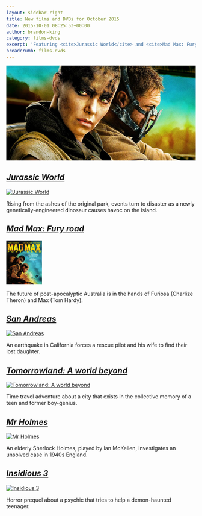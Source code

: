 ```yaml
---
layout: sidebar-right
title: New films and DVDs for October 2015
date: 2015-10-01 08:25:53+00:00
author: brandon-king
category: films-dvds
excerpt: 'Featuring <cite>Jurassic World</cite> and <cite>Mad Max: Fury road</cite>.'
breadcrumb: films-dvds
---
```

![Mad Max: Fury road](/images/featured/featured-mad-max-fury-road.jpg)

## [<cite>Jurassic World</cite>](https://suffolk.spydus.co.uk/cgi-bin/spydus.exe/ENQ/OPAC/BIBENQ/10839309?QRY=CTIBIB%3C%20IRN(53236417)&QRYTEXT=Jurassic%20world%20%5Bvideorecording%5D)

[![Jurassic World](http://suffolklibraries.co.uk/wp-content/uploads/2015/09/jurassicworld.jpg)](https://suffolk.spydus.co.uk/cgi-bin/spydus.exe/ENQ/OPAC/BIBENQ/10839309?QRY=CTIBIB%3C%20IRN(53236417)&QRYTEXT=Jurassic%20world%20%5Bvideorecording%5D)

Rising from the ashes of the original park, events turn to disaster as a newly genetically-engineered dinosaur causes havoc on the island.

## [<cite>Mad Max: Fury road</cite>](https://suffolk.spydus.co.uk/cgi-bin/spydus.exe/ENQ/OPAC/BIBENQ/10840731?QRY=CTIBIB%3C%20IRN(54305132)&QRYTEXT=Mad%20Max%3A%20Fury%20road%20%5Bvideorecording%5D)

[![Mad Max: Fury road](/images/article/mad-max-fury-road.jpg)](https://suffolk.spydus.co.uk/cgi-bin/spydus.exe/ENQ/OPAC/BIBENQ/10840731?QRY=CTIBIB%3C%20IRN(54305132)&QRYTEXT=Mad%20Max%3A%20Fury%20road%20%5Bvideorecording%5D)

The future of post-apocalyptic Australia is in the hands of Furiosa (Charlize Theron) and Max (Tom Hardy).

## [<cite>San Andreas</cite>](https://suffolk.spydus.co.uk/cgi-bin/spydus.exe/ENQ/OPAC/BIBENQ/10842392?QRY=CTIBIB%3C%20IRN(52925259)&QRYTEXT=San%20Andreas%20%5Bvideorecording%5D)

[![San Andreas](http://suffolklibraries.co.uk/wp-content/uploads/2015/09/sanandreas.jpg)](ttps://suffolk.spydus.co.uk/cgi-bin/spydus.exe/ENQ/OPAC/BIBENQ/10842392?QRY=CTIBIB%3C%20IRN(52925259)&QRYTEXT=San%20Andreas%20%5Bvideorecording%5D)

An earthquake in California forces a rescue pilot and his wife to find their lost daughter.

## [<cite>Tomorrowland: A world beyond</cite>](https://suffolk.spydus.co.uk/cgi-bin/spydus.exe/ENQ/OPAC/BIBENQ/10844570?QRY=CTIBIB%3C%20IRN(5550855)&QRYTEXT=Tomorrowland%20-%20A%20world%20beyond%20%5Bvideorecording%5D)

[![Tomorrowland: A world beyond](http://suffolklibraries.co.uk/wp-content/uploads/2015/09/tomorrowland.jpg)](https://suffolk.spydus.co.uk/cgi-bin/spydus.exe/ENQ/OPAC/BIBENQ/10844570?QRY=CTIBIB%3C%20IRN(5550855)&QRYTEXT=Tomorrowland%20-%20A%20world%20beyond%20%5Bvideorecording%5D)

Time travel adventure about a city that exists in the collective memory of a teen and former boy-genius.

## [<cite>Mr Holmes</cite>](https://suffolk.spydus.co.uk/cgi-bin/spydus.exe/ENQ/OPAC/BIBENQ/10848385?QRY=CTIBIB%3C%20IRN(55308254)&QRYTEXT=Mr%20Holmes%20%5Bvideorecording%5D)

[![Mr Holmes](http://suffolklibraries.co.uk/wp-content/uploads/2015/09/mrholmes.jpg)](https://suffolk.spydus.co.uk/cgi-bin/spydus.exe/ENQ/OPAC/BIBENQ/10848385?QRY=CTIBIB%3C%20IRN(55308254)&QRYTEXT=Mr%20Holmes%20%5Bvideorecording%5D)

An elderly Sherlock Holmes, played by Ian McKellen, investigates an unsolved case in 1940s England.

## [<cite>Insidious 3</cite>](https://suffolk.spydus.co.uk/cgi-bin/spydus.exe/ENQ/OPAC/BIBENQ/12852258?QRY=CTIBIB%3C%20IRN(55308252)&QRYTEXT=Insidious%20-%20Chapter%203%20%5Bvideorecording%5D)

[![Insidious 3](http://suffolklibraries.co.uk/wp-content/uploads/2015/09/insidious3.jpg)](https://suffolk.spydus.co.uk/cgi-bin/spydus.exe/ENQ/OPAC/BIBENQ/12852258?QRY=CTIBIB%3C%20IRN(55308252)&QRYTEXT=Insidious%20-%20Chapter%203%20%5Bvideorecording%5D)

Horror prequel about a psychic that tries to help a demon-haunted teenager.
